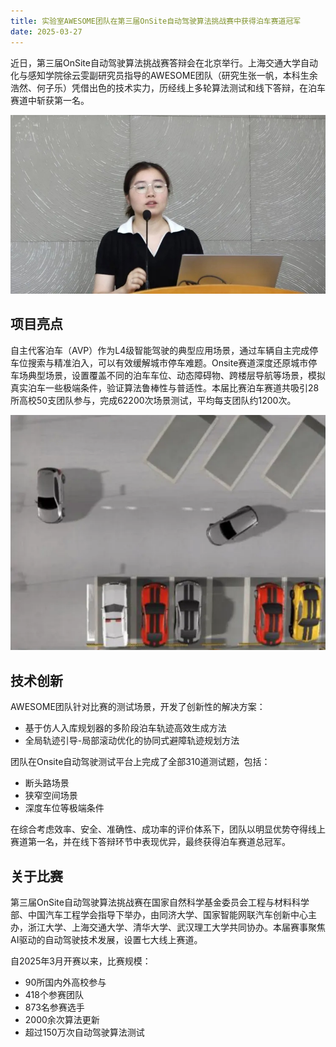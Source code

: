 ```yaml
---
title: 实验室AWESOME团队在第三届OnSite自动驾驶算法挑战赛中获得泊车赛道冠军
date: 2025-03-27
---
```


近日，第三届OnSite自动驾驶算法挑战赛答辩会在北京举行。上海交通大学自动化与感知学院徐云雯副研究员指导的AWESOME团队（研究生张一帆，本科生余浩然、何子乐）凭借出色的技术实力，历经线上多轮算法测试和线下答辩，在泊车赛道中斩获第一名。

![徐云雯老师于答辩现场](featured.jpg "徐云雯老师于答辩现场")

## 项目亮点

自主代客泊车（AVP）作为L4级智能驾驶的典型应用场景，通过车辆自主完成停车位搜索与精准泊入，可以有效缓解城市停车难题。Onsite赛道深度还原城市停车场典型场景，设置覆盖不同的泊车车位、动态障碍物、跨楼层导航等场景，模拟真实泊车一些极端条件，验证算法鲁棒性与普适性。本届比赛泊车赛道共吸引28所高校50支团队参与，完成62200次场景测试，平均每支团队约1200次。

![动态车库测试场景](parking-scenario.jpg "动态车库测试场景")

## 技术创新

AWESOME团队针对比赛的测试场景，开发了创新性的解决方案：
- 基于仿人入库规划器的多阶段泊车轨迹高效生成方法
- 全局轨迹引导-局部滚动优化的协同式避障轨迹规划方法

团队在Onsite自动驾驶测试平台上完成了全部310道测试题，包括：
- 断头路场景
- 狭窄空间场景
- 深度车位等极端条件

在综合考虑效率、安全、准确性、成功率的评价体系下，团队以明显优势夺得线上赛道第一名，并在线下答辩环节中表现优异，最终获得泊车赛道总冠军。

## 关于比赛

第三届OnSite自动驾驶算法挑战赛在国家自然科学基金委员会工程与材料科学部、中国汽车工程学会指导下举办，由同济大学、国家智能网联汽车创新中心主办，浙江大学、上海交通大学、清华大学、武汉理工大学共同协办。本届赛事聚焦AI驱动的自动驾驶技术发展，设置七大线上赛道。

自2025年3月开赛以来，比赛规模：
- 90所国内外高校参与
- 418个参赛团队
- 873名参赛选手
- 2000余次算法更新
- 超过150万次自动驾驶算法测试 